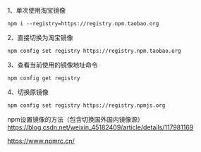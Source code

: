 1、单次使用淘宝镜像
```
npm i --registry=https://registry.npm.taobao.org
```
2、直接切换为淘宝镜像
```
npm config set registry https://registry.npm.taobao.org
```
3、查看当前使用的镜像地址命令
```
npm config get registry
```
4、切换原镜像
```
npm config set registry https://registry.npmjs.org
```


npm设置镜像的方法（包含切换国外国内镜像源）
https://blog.csdn.net/weixin_45182409/article/details/117981169




https://www.npmrc.cn/